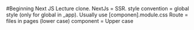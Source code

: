#Beginning Next JS Lecture clone.
NextJs = SSR.
style convention = global style (only for global in _app). Usually use [componen].module.css
Route = files in pages (lower case)
component = Upper case

